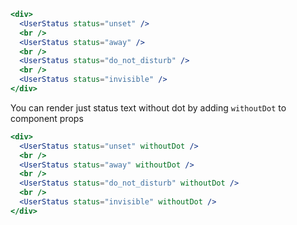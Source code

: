 ```jsx
<div>
  <UserStatus status="unset" />
  <br />
  <UserStatus status="away" />
  <br />
  <UserStatus status="do_not_disturb" />
  <br />
  <UserStatus status="invisible" />
</div>
```

You can render just status text without dot by adding `withoutDot` to component props

```jsx
<div>
  <UserStatus status="unset" withoutDot />
  <br />
  <UserStatus status="away" withoutDot />
  <br />
  <UserStatus status="do_not_disturb" withoutDot />
  <br />
  <UserStatus status="invisible" withoutDot />
</div>
```
